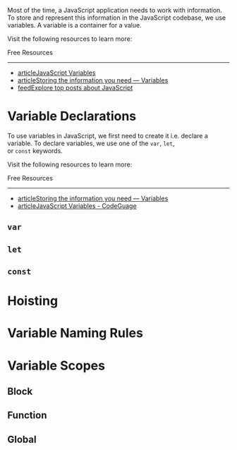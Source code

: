 Most of the time, a JavaScript application needs to work with information. To store and represent this information in the JavaScript codebase, we use variables. A variable is a container for a value.

Visit the following resources to learn more:

Free Resources

---

- [articleJavaScript Variables](https://javascript.info/variables)
- [articleStoring the information you need — Variables](https://developer.mozilla.org/en-US/docs/Learn/JavaScript/First_steps/Variables)
- [feedExplore top posts about JavaScript](https://app.daily.dev/tags/javascript?ref=roadmapsh)

# Variable Declarations
To use variables in JavaScript, we first need to create it i.e. declare a variable. To declare variables, we use one of the `var`, `let`, or `const` keywords.

Visit the following resources to learn more:

Free Resources

---

- [articleStoring the information you need — Variables](https://developer.mozilla.org/en-US/docs/Learn/JavaScript/First_steps/Variables)
- [articleJavaScript Variables - CodeGuage](https://www.codeguage.com/courses/js/variables)

## `var`

## `let`

## `const`

# Hoisting
# Variable Naming Rules
# Variable Scopes
## Block
## Function
## Global
